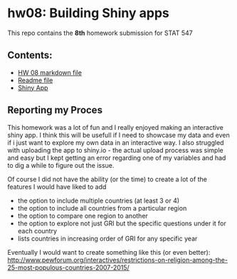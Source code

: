 # hw08: Building Shiny apps


This repo contains the **8th** homework submission for STAT 547


## Contents:
- [HW 08 markdown file](hw06-data-wrangling.md)
- [Readme file](README.md)
- [Shiny App](https://rishadhabib.shinyapps.io/hw08-shinyapp/)



## Reporting my Proces

This homework was a lot of fun and I really enjoyed making an interactive shiny app. I think this will be usefull if I need to showcase my data and even if i just want to explore my own data in an interactive way. I also struggled with uploading the app to shiny.io - the actual upload process was simple and easy but I kept getting an error regarding one of my variables and had to dig a while to figure out the issue.

Of course I did not have the ability (or the time) to create a lot of the features I would have liked to add
- the option to include multiple countries (at least 3 or 4)
- the option to include all countries from a particular region
- the option to compare one region to another
- the option to explore not just GRI but the specific questions under it for each country
- lists countries in increasing order of GRI for any specific year

Eventually I would want to create something like this (or even better):
http://www.pewforum.org/interactives/restrictions-on-religion-among-the-25-most-populous-countries-2007-2015/


